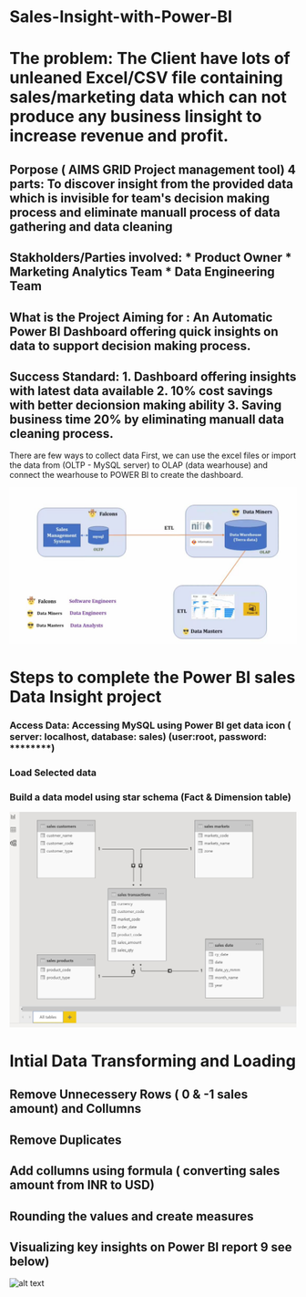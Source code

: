 # Sales-Insight-with-Power-BI
# The problem: The Client have lots of unleaned Excel/CSV file containing sales/marketing data which can not produce any business Iinsight to increase revenue and profit. 

## Porpose ( AIMS GRID Project management tool) 4 parts: To discover insight from the provided data which is invisible for team's decision making process and eliminate manuall process of data gathering and data cleaning

## Stakholders/Parties involved:  * Product Owner * Marketing Analytics Team * Data Engineering Team 

## What is the Project Aiming for : An Automatic Power BI Dashboard offering quick insights on data to support decision making process. 

## Success Standard: 1. Dashboard offering insights with latest data available 2. 10% cost savings with better decionsion making ability 3. Saving business time 20% by eliminating manuall data cleaning process. 

There are few ways to collect data First, we can use the excel files or import the data from (OLTP - MySQL server) to OLAP (data wearhouse) and connect the wearhouse to POWER BI to create the dashboard. 

![alt text](https://github.com/arsadyum/Sales-Insight-with-Power-BI/blob/main/Power%20BI%20project%20image%201.JPG)

# Steps to complete the Power BI sales Data Insight project 

### Access Data: Accessing MySQL using Power BI get data icon ( server: localhost, database: sales) (user:root, password: ********)
### Load Selected data 
### Build a data model using star schema (Fact & Dimension table) 

![alt text](https://github.com/arsadyum/Sales-Insight-with-Power-BI/blob/main/Star%20Scema%20data%20model.JPG)

# Intial Data Transforming and Loading
## Remove Unnecessery Rows ( 0 & -1 sales amount) and Collumns
## Remove Duplicates 
## Add collumns using formula ( converting sales amount from INR to USD) 
## Rounding the values and create measures 
## Visualizing key insights on Power BI report 9 see below) 


![alt text](https://github.com/arsadyum/Sales-Insight-with-SQL-and-Power-BI/blob/main/Sales%20Insight%20Power%20BI%20.JPG)

